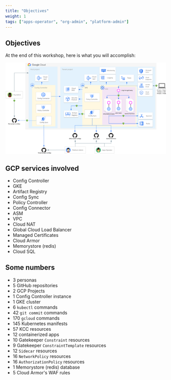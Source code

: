 ```yaml
---
title: "Objectives"
weight: 1
tags: ["apps-operator", "org-admin", "platform-admin"]
---
```

## Objectives

At the end of this workshop, here is what you will accomplish:

![Workshop Architecture diagram](/images/architecture.png)

## GCP services involved

- Config Controller
- GKE
- Artifact Registry
- Config Sync
- Policy Controller
- Config Connector
- ASM
- VPC
- Cloud NAT
- Global Cloud Load Balancer
- Managed Certificates
- Cloud Armor
- Memorystore (redis)
- Cloud SQL

## Some numbers

- 3 personas
- 5 GitHub repositories
- 2 GCP Projects
- 1 Config Controller instance
- 1 GKE cluster
- 6 `kubectl` commands
- 42 `git commit` commands
- 170 `gcloud` commands
- 145 Kubernetes manifests
- 57 KCC resources
- 12 containerized apps
- 10 Gatekeeper `Constraint` resources
- 9 Gatekeeper `ConstraintTemplate` resources
- 12 `Sidecar` resources
- 16 `NetworkPolicy` resources
- 16 `AuthorizationPolicy` resources
- 1 Memorystore (redis) database
- 5 Cloud Armor's WAF rules